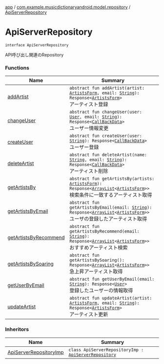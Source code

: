 [app](../../index.md) / [com.example.musicdictionaryandroid.model.repository](../index.md) / [ApiServerRepository](./index.md)

# ApiServerRepository

`interface ApiServerRepository`

API呼び出し関連のRepository

### Functions

| Name | Summary |
|---|---|
| [addArtist](add-artist.md) | `abstract fun addArtist(artist: `[`ArtistsForm`](../../com.example.musicdictionaryandroid.model.entity/-artists-form/index.md)`, email: `[`String`](https://kotlinlang.org/api/latest/jvm/stdlib/kotlin/-string/index.html)`): Response<`[`ArtistsForm`](../../com.example.musicdictionaryandroid.model.entity/-artists-form/index.md)`>`<br>アーティスト登録 |
| [changeUser](change-user.md) | `abstract fun changeUser(user: `[`User`](../../com.example.musicdictionaryandroid.model.entity/-user/index.md)`, email: `[`String`](https://kotlinlang.org/api/latest/jvm/stdlib/kotlin/-string/index.html)`): Response<`[`CallBackData`](../../com.example.musicdictionaryandroid.model.entity/-call-back-data/index.md)`>`<br>ユーザー情報変更 |
| [createUser](create-user.md) | `abstract fun createUser(user: `[`String`](https://kotlinlang.org/api/latest/jvm/stdlib/kotlin/-string/index.html)`): Response<`[`CallBackData`](../../com.example.musicdictionaryandroid.model.entity/-call-back-data/index.md)`>`<br>ユーザー登録 |
| [deleteArtist](delete-artist.md) | `abstract fun deleteArtist(name: `[`String`](https://kotlinlang.org/api/latest/jvm/stdlib/kotlin/-string/index.html)`, email: `[`String`](https://kotlinlang.org/api/latest/jvm/stdlib/kotlin/-string/index.html)`): Response<`[`CallBackData`](../../com.example.musicdictionaryandroid.model.entity/-call-back-data/index.md)`>`<br>アーティスト削除 |
| [getArtistsBy](get-artists-by.md) | `abstract fun getArtistsBy(artists: `[`ArtistsForm`](../../com.example.musicdictionaryandroid.model.entity/-artists-form/index.md)`): Response<`[`ArrayList`](https://developer.android.com/reference/java/util/ArrayList.html)`<`[`ArtistsForm`](../../com.example.musicdictionaryandroid.model.entity/-artists-form/index.md)`>>`<br>検索条件に一致するアーティスト取得 |
| [getArtistsByEmail](get-artists-by-email.md) | `abstract fun getArtistsByEmail(email: `[`String`](https://kotlinlang.org/api/latest/jvm/stdlib/kotlin/-string/index.html)`): Response<`[`ArrayList`](https://developer.android.com/reference/java/util/ArrayList.html)`<`[`ArtistsForm`](../../com.example.musicdictionaryandroid.model.entity/-artists-form/index.md)`>>`<br>ユーザの登録したアーティスト取得 |
| [getArtistsByRecommend](get-artists-by-recommend.md) | `abstract fun getArtistsByRecommend(email: `[`String`](https://kotlinlang.org/api/latest/jvm/stdlib/kotlin/-string/index.html)`): Response<`[`ArrayList`](https://developer.android.com/reference/java/util/ArrayList.html)`<`[`ArtistsForm`](../../com.example.musicdictionaryandroid.model.entity/-artists-form/index.md)`>>`<br>おすすめアーティスト検索 |
| [getArtistsBySoaring](get-artists-by-soaring.md) | `abstract fun getArtistsBySoaring(): Response<`[`ArrayList`](https://developer.android.com/reference/java/util/ArrayList.html)`<`[`ArtistsForm`](../../com.example.musicdictionaryandroid.model.entity/-artists-form/index.md)`>>`<br>急上昇アーティスト取得 |
| [getUserByEmail](get-user-by-email.md) | `abstract fun getUserByEmail(email: `[`String`](https://kotlinlang.org/api/latest/jvm/stdlib/kotlin/-string/index.html)`): Response<`[`User`](../../com.example.musicdictionaryandroid.model.entity/-user/index.md)`>`<br>登録したユーザーの情報取得 |
| [updateArtist](update-artist.md) | `abstract fun updateArtist(artist: `[`ArtistsForm`](../../com.example.musicdictionaryandroid.model.entity/-artists-form/index.md)`, email: `[`String`](https://kotlinlang.org/api/latest/jvm/stdlib/kotlin/-string/index.html)`): Response<`[`ArtistsForm`](../../com.example.musicdictionaryandroid.model.entity/-artists-form/index.md)`>`<br>アーティスト更新 |

### Inheritors

| Name | Summary |
|---|---|
| [ApiServerRepositoryImp](../-api-server-repository-imp/index.md) | `class ApiServerRepositoryImp : `[`ApiServerRepository`](./index.md) |
